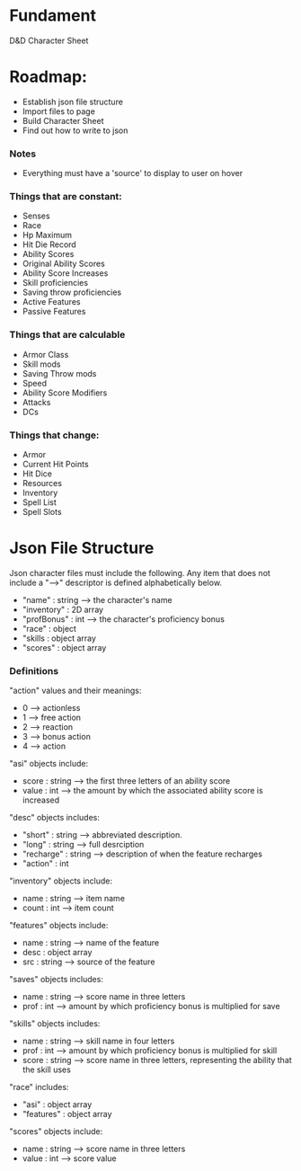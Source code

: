 # Fundament
D&amp;D Character Sheet

# Roadmap:
- Establish json file structure
- Import files to page
- Build Character Sheet
- Find out how to write to json

### Notes
- Everything must have a 'source' to display to user on hover

### Things that are constant:
- Senses
- Race
- Hp Maximum
- Hit Die Record
- Ability Scores
- Original Ability Scores
- Ability Score Increases
- Skill proficiencies
- Saving throw proficiencies
- Active Features
- Passive Features

### Things that are calculable
- Armor Class
- Skill mods
- Saving Throw mods
- Speed
- Ability Score Modifiers
- Attacks
- DCs

### Things that change:
- Armor
- Current Hit Points
- Hit Dice
- Resources
- Inventory
- Spell List
- Spell Slots

# Json File Structure
Json character files must include the following. Any item that does not include a "-->" descriptor is defined alphabetically below.
- "name"      : string       --> the character's name 
- "inventory" : 2D array
- "profBonus" : int          --> the character's proficiency bonus
- "race"      : object
- "skills     : object array
- "scores"    : object array

### Definitions

"action" values and their meanings:
- 0 --> actionless
- 1 --> free action
- 2 --> reaction
- 3 --> bonus action
- 4 --> action

"asi" objects include:
- score : string --> the first three letters of an ability score
- value : int    --> the amount by which the associated ability score is increased

"desc" objects includes:
- "short"    : string --> abbreviated description.
- "long"     : string --> full desrciption
- "recharge" : string --> description of when the feature recharges
- "action"   : int

"inventory" objects include:
- name  : string --> item name
- count : int    --> item count

"features" objects include:
- name : string       --> name of the feature
- desc : object array
- src  : string       --> source of the feature

"saves" objects includes:
- name : string --> score name in three letters
- prof : int    --> amount by which proficiency bonus is multiplied for save

"skills" objects includes:
- name  : string --> skill name in four letters
- prof  : int    --> amount by which proficiency bonus is multiplied for skill
- score : string --> score name in three letters, representing the ability that the skill uses

"race" includes:
- "asi"      : object array
- "features" : object array

"scores" objects include:
- name  : string --> score name in three letters
- value : int    --> score value